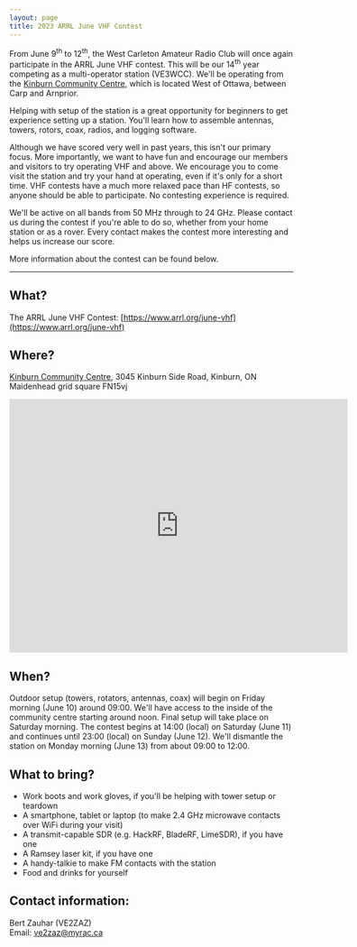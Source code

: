 ```yaml
---
layout: page
title: 2023 ARRL June VHF Contest
---
```


From June 9<sup>th</sup> to 12<sup>th</sup>, the West Carleton Amateur Radio Club will once again participate in the ARRL June VHF contest. This will be our 14<sup>th</sup> year competing as a multi-operator station (VE3WCC). We'll be operating from the [Kinburn Community Centre](https://www.kinburn.ca/), which is located West of Ottawa, between Carp and Arnprior.

Helping with setup of the station is a great opportunity for beginners to get experience setting up a station. You'll learn how to assemble antennas, towers, rotors, coax, radios, and logging software.

Although we have scored very well in past years, this isn't our primary focus. More importantly, we want to have fun and encourage our members and visitors to try operating VHF and above. We encourage you to come visit the station and try your hand at operating, even if it's only for a short time. VHF contests have a much more relaxed pace than HF contests, so anyone should be able to participate. No contesting experience is required.

We'll be active on all bands from 50 MHz through to 24 GHz. Please contact us during the contest if you're able to do so, whether from your home station or as a rover. Every contact makes the contest more interesting and helps us increase our score.

More information about the contest can be found below.

-----

What?
-----

The ARRL June VHF Contest: [https://www.arrl.org/june-vhf](https://www.arrl.org/june-vhf)

Where?
------

[Kinburn Community Centre](https://www.kinburn.ca/), 3045 Kinburn Side Road, Kinburn, ON  
Maidenhead grid square FN15vj

<iframe src="https://www.google.com/maps/embed?pb=!1m18!1m12!1m3!1d2801.793598741986!2d-76.1893590843448!3d45.39333424619007!2m3!1f0!2f0!3f0!3m2!1i1024!2i768!4f13.1!3m3!1m2!1s0x4cd1f5c48e4c2959%3A0x2f3da9989ea48c03!2sKinburn%20Community%20Centre!5e0!3m2!1sen!2sca!4v1652758616920!5m2!1sen!2sca" width="600" height="450" style="border:0;" allowfullscreen="" loading="lazy" referrerpolicy="no-referrer-when-downgrade"></iframe>

When?
-----

Outdoor setup (towers, rotators, antennas, coax) will begin on Friday morning (June 10) around 09:00. We'll have access to the inside of the community centre starting around noon. Final setup will take place on Saturday morning. The contest begins at 14:00 (local) on Saturday (June 11) and continues until 23:00 (local) on Sunday (June 12). We'll dismantle the station on Monday morning (June 13) from about 09:00 to 12:00.

What to bring?
--------------

* Work boots and work gloves, if you'll be helping with tower setup or teardown
* A smartphone, tablet or laptop (to make 2.4 GHz microwave contacts over WiFi during your visit)
* A transmit-capable SDR (e.g. HackRF, BladeRF, LimeSDR), if you have one
* A Ramsey laser kit, if you have one
* A handy-talkie to make FM contacts with the station
* Food and drinks for yourself

Contact information:
--------------------

Bert Zauhar (VE2ZAZ)  
Email: [ve2zaz@myrac.ca](mailto:ve2zaz@myrac.ca)
